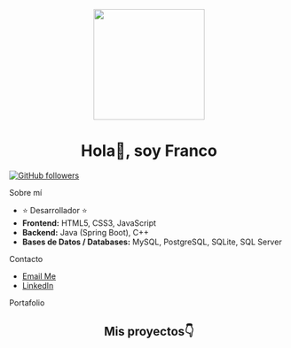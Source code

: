 <div id="header" align="center">
<img src="https://github.com/gitFrancoln/gitFrancoln/assets/152110317/b0dbdc94-c3a4-4612-8a12-c7de118150cc" width="200" />
    <h1 align="center">Hola👋, soy Franco</h1>
</div>

[![GitHub followers](https://img.shields.io/github/followers/gitFrancoln?style=social)](https://github.com/gitFrancoln)

 Sobre mí
- ⭐ Desarrollador ⭐
- **Frontend:** HTML5, CSS3, JavaScript
- **Backend:** Java (Spring Boot), C++
- **Bases de Datos / Databases:** MySQL, PostgreSQL, SQLite, SQL Server

 Contacto

- [Email Me](mailto:franconunezdev@gmail.com)
- [LinkedIn](https://www.linkedin.com/in/franco-nu%C3%B1ez-4460272b4/)

  
 Portafolio
   <div align="center">
  <h2 align="center">Mis proyectos👇</h2>
</div>
